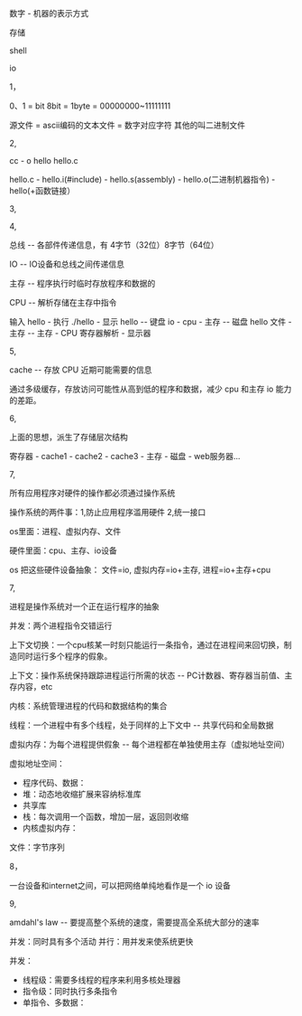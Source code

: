 数字 - 机器的表示方式

存储

shell

io

1，

0、1 = bit
8bit = 1byte = 00000000~11111111

源文件 = ascii编码的文本文件 = 数字对应字符
其他的叫二进制文件

2,

cc - o hello hello.c

hello.c - hello.i(#include) - hello.s(assembly) - hello.o(二进制机器指令) -
hello(+函数链接）

3,

4,

总线 -- 各部件传递信息，有 4字节（32位）8字节（64位）

IO -- IO设备和总线之间传递信息

主存 -- 程序执行时临时存放程序和数据的

CPU -- 解析存储在主存中指令

输入 hello - 执行 ./hello - 显示 hello
-- 键盘 io - cpu - 主存
-- 磁盘 hello 文件 - 主存
-- 主存 - CPU 寄存器解析 - 显示器

5,

cache -- 存放 CPU 近期可能需要的信息

通过多级缓存，存放访问可能性从高到低的程序和数据，减少 cpu 和主存 io
能力的差距。

6,

上面的思想，派生了存储层次结构

寄存器 - cache1 - cache2 - cache3 - 主存 - 磁盘 - web服务器...

7,

所有应用程序对硬件的操作都必须通过操作系统

操作系统的两件事：1,防止应用程序滥用硬件 2,统一接口

os里面：进程、虚拟内存、文件

硬件里面：cpu、主存、io设备

os 把这些硬件设备抽象：
文件=io, 虚拟内存=io+主存, 进程=io+主存+cpu

7,

进程是操作系统对一个正在运行程序的抽象

并发：两个进程指令交错运行

上下文切换：一个cpu核某一时刻只能运行一条指令，通过在进程间来回切换，制造同时运行多个程序的假象。

上下文：操作系统保持跟踪进程运行所需的状态 --
PC计数器、寄存器当前值、主存内容，etc

内核：系统管理进程的代码和数据结构的集合

线程：一个进程中有多个线程，处于同样的上下文中 -- 共享代码和全局数据

虚拟内存：为每个进程提供假象 -- 每个进程都在单独使用主存（虚拟地址空间）

虚拟地址空间：
- 程序代码、数据：
- 堆：动态地收缩扩展来容纳标准库
- 共享库
- 栈：每次调用一个函数，增加一层，返回则收缩
- 内核虚拟内存：

文件：字节序列

8，

一台设备和internet之间，可以把网络单纯地看作是一个 io 设备

9,

amdahl's law -- 要提高整个系统的速度，需要提高全系统大部分的速率

并发：同时具有多个活动
并行：用并发来使系统更快

并发：
- 线程级：需要多线程的程序来利用多核处理器
- 指令级：同时执行多条指令
- 单指令、多数据：
